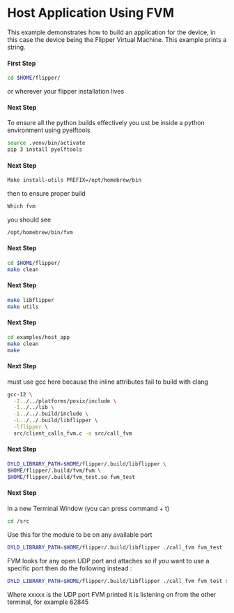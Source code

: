 # Host Application Using FVM

This example demonstrates how to build an application for the device, in this case the device being the Flipper Virtual Machine. This example prints a string.

#### First Step

```sh
cd $HOME/flipper/
```
or wherever your flipper installation lives

#### Next Step

To ensure all the python builds effectively you ust be inside a python environment using pyelftools

```sh
source .venv/bin/activate
pip 3 install pyelftools 
```

#### Next Step

```sh
Make install-utils PREFIX=/opt/homebrew/bin
```
then to ensure proper build 

```sh
Which fvm
```
you should see

```sh
/opt/homebrew/bin/fvm 
```

#### Next Step

```sh
cd $HOME/flipper/
make clean 
```
#### Next Step

```sh
make libflipper
make utils
```

#### Next Step

```sh
cd examples/host_app
make clean
make
```

#### Next Step

must use gcc here because the inline attributes fail to build with clang

```sh
gcc-12 \
  -I../../platforms/posix/include \
  -I../../lib \
  -I../../.build/include \
  -L../../.build/libflipper \
  -lflipper \
  src/client_calls_fvm.c -o src/call_fvm
```
#### Next Step

```sh
DYLD_LIBRARY_PATH=$HOME/flipper/.build/libflipper \
$HOME/flipper/.build/fvm/fvm \
$HOME/flipper/.build/fvm_test.so fvm_test
```

#### Next Step

In a new Terminal Window (you can press command + t)
```sh
cd /src
```
Use this for the module to be on any available port

```sh
DYLD_LIBRARY_PATH=$HOME/flipper/.build/libflipper ./call_fvm fvm_test
```
FVM looks for any open UDP port and attaches so if you want to use a specific port then do the following instead :

```sh
DYLD_LIBRARY_PATH=$HOME/flipper/.build/libflipper ./call_fvm fvm_test xxxxx
```
Where xxxxx is the UDP port FVM printed it is listening on from the other terminal, for example 62845


